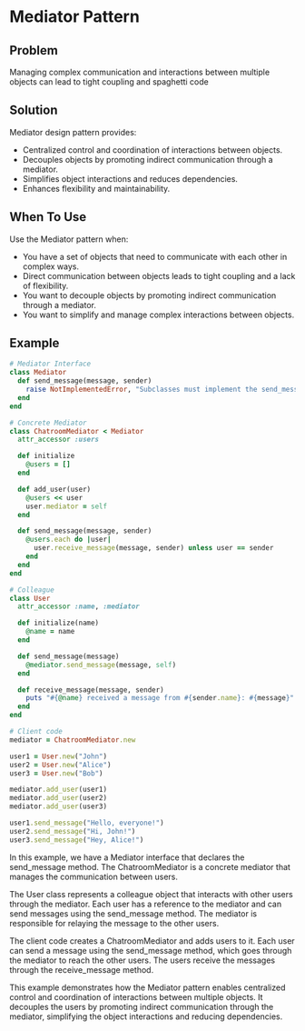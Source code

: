 # Mediator Pattern

## Problem
Managing complex communication and interactions between multiple objects can lead to tight coupling and spaghetti code

## Solution
Mediator design pattern provides:
- Centralized control and coordination of interactions between objects.
- Decouples objects by promoting indirect communication through a mediator.
- Simplifies object interactions and reduces dependencies.
- Enhances flexibility and maintainability.

## When To Use
Use the Mediator pattern when:
- You have a set of objects that need to communicate with each other in complex ways.
- Direct communication between objects leads to tight coupling and a lack of flexibility.
- You want to decouple objects by promoting indirect communication through a mediator.
- You want to simplify and manage complex interactions between objects.

## Example
```ruby
# Mediator Interface
class Mediator
  def send_message(message, sender)
    raise NotImplementedError, "Subclasses must implement the send_message method."
  end
end

# Concrete Mediator
class ChatroomMediator < Mediator
  attr_accessor :users

  def initialize
    @users = []
  end

  def add_user(user)
    @users << user
    user.mediator = self
  end

  def send_message(message, sender)
    @users.each do |user|
      user.receive_message(message, sender) unless user == sender
    end
  end
end

# Colleague
class User
  attr_accessor :name, :mediator

  def initialize(name)
    @name = name
  end

  def send_message(message)
    @mediator.send_message(message, self)
  end

  def receive_message(message, sender)
    puts "#{@name} received a message from #{sender.name}: #{message}"
  end
end

# Client code
mediator = ChatroomMediator.new

user1 = User.new("John")
user2 = User.new("Alice")
user3 = User.new("Bob")

mediator.add_user(user1)
mediator.add_user(user2)
mediator.add_user(user3)

user1.send_message("Hello, everyone!")
user2.send_message("Hi, John!")
user3.send_message("Hey, Alice!")
```

In this example, we have a Mediator interface that declares the send_message method. The ChatroomMediator is a concrete mediator that manages the communication between users.

The User class represents a colleague object that interacts with other users through the mediator. Each user has a reference to the mediator and can send messages using the send_message method. The mediator is responsible for relaying the message to the other users.

The client code creates a ChatroomMediator and adds users to it. Each user can send a message using the send_message method, which goes through the mediator to reach the other users. The users receive the messages through the receive_message method.

This example demonstrates how the Mediator pattern enables centralized control and coordination of interactions between multiple objects. It decouples the users by promoting indirect communication through the mediator, simplifying the object interactions and reducing dependencies.